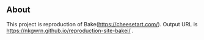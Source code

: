 ## About

This project is reproduction of Bake(https://cheesetart.com/).
Output URL is https://nkgwrn.github.io/reproduction-site-bakei/ .
